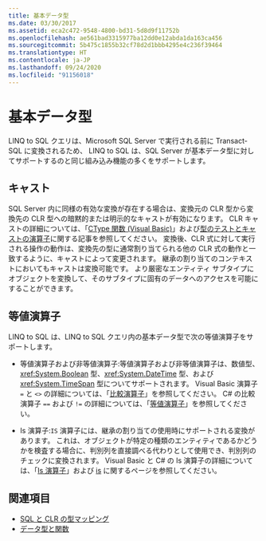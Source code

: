 ```yaml
---
title: 基本データ型
ms.date: 03/30/2017
ms.assetid: eca2c472-9548-4800-bd31-5d8d9f11752b
ms.openlocfilehash: ae561bad3315977ba12dd0e12abda1da163ca456
ms.sourcegitcommit: 5b475c1855b32cf78d2d1bbb4295e4c236f39464
ms.translationtype: HT
ms.contentlocale: ja-JP
ms.lasthandoff: 09/24/2020
ms.locfileid: "91156018"
---
```

# <a name="basic-data-types"></a>基本データ型

LINQ to SQL クエリは、Microsoft SQL Server で実行される前に Transact-SQL に変換されるため、 LINQ to SQL は、SQL Server が基本データ型に対してサポートするのと同じ組み込み機能の多くをサポートします。  
  
## <a name="casting"></a>キャスト  

 SQL Server 内に同様の有効な変換が存在する場合は、変換元の CLR 型から変換先の CLR 型への暗黙的または明示的なキャストが有効になります。 CLR キャストの詳細については、「[CType 関数 (Visual Basic)](../../../../../visual-basic/language-reference/functions/ctype-function.md)」および[型のテストとキャストの演算子](../../../../../csharp/language-reference/operators/type-testing-and-cast.md)に関する記事を参照してください。 変換後、CLR 式に対して実行される操作の動作は、変換先の型に通常割り当てられる他の CLR 式の動作と一致するように、キャストによって変更されます。 継承の割り当てのコンテキストにおいてもキャストは変換可能です。 より厳密なエンティティ サブタイプにオブジェクトを変換して、そのサブタイプに固有のデータへのアクセスを可能にすることができます。  
  
## <a name="equality-operators"></a>等値演算子  

 LINQ to SQL は、LINQ to SQL クエリ内の基本データ型で次の等値演算子をサポートします。  
  
- 等値演算子および非等値演算子:等値演算子および非等値演算子は、数値型、<xref:System.Boolean> 型、<xref:System.DateTime> 型、および <xref:System.TimeSpan> 型についてサポートされます。 Visual Basic 演算子 `=` と `<>` の詳細については、「[比較演算子](../../../../../visual-basic/language-reference/operators/comparison-operators.md)」を参照してください。 C# の比較演算子 `==` および `!=` の詳細については、「[等値演算子](../../../../../csharp/language-reference/operators/equality-operators.md)」を参照してください。
  
- Is 演算子:`IS` 演算子には、継承の割り当ての使用時にサポートされる変換があります。 これは、オブジェクトが特定の種類のエンティティであるかどうかを検査する場合に、判別列を直接調べる代わりとして使用でき、判別列のチェックに変換されます。 Visual Basic と C# の Is 演算子の詳細については、「[Is 演算子](../../../../../visual-basic/language-reference/operators/is-operator.md)」および [is](../../../../../csharp/language-reference/operators/type-testing-and-cast.md#is-operator) に関するページを参照してください。  
  
## <a name="see-also"></a>関連項目

- [SQL と CLR の型マッピング](sql-clr-type-mapping.md)
- [データ型と関数](data-types-and-functions.md)
